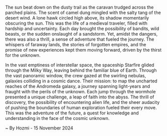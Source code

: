 
The sun beat down on the dusty trail as the caravan trudged across the parched plains. The scent of camel dung mingled with the salty tang of the desert wind.  A lone hawk circled high above, its shadow momentarily obscuring the sun. This was the life of a medieval traveler, filled with hardship and uncertainty. Each day brought the possibility of bandits, wild beasts, or the sudden onslaught of a sandstorm. Yet, amidst the dangers, there was also a thrill, a sense of adventure that fueled the journey. The whispers of faraway lands, the stories of forgotten empires, and the promise of new experiences kept them moving forward, driven by the thirst for the unknown.

In the vast emptiness of interstellar space, the spaceship Starfire glided through the Milky Way, leaving behind the familiar blue of Earth. Through the vast panoramic window, the crew gazed at the swirling nebulas, galaxies colliding in a cosmic dance. Their mission: to map the uncharted reaches of the Andromeda galaxy, a journey spanning light-years and fraught with the perils of the unknown.  Each jump through the wormhole presented a unique challenge, a leap of faith into the abyss. The thrill of discovery, the possibility of encountering alien life, and the sheer audacity of pushing the boundaries of human exploration fueled their every move. This was the adventure of the future, a quest for knowledge and understanding in the face of the cosmic unknown. 

~ By Hozmi - 15 November 2024
